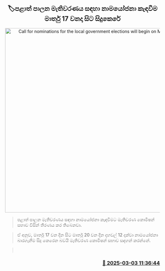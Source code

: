 <p align='center'><b><h2 align='center' title='Call for nominations for the local government elections will begin on March 17th.'>🏷පළාත් පාලන මැතිවරණය සඳහා නාමයෝජනා කැඳවීම මාර්තු 17 වනදා සිට සිදුකෙරේ</h2></b></p>
<p align='center'><img src='https://helakuru.sgp1.cdn.digitaloceanspaces.com/esana/images/lib/election-new-thumb.jpg' width='600' alt='Call for nominations for the local government elections will begin on March 17th.'></p>

> පළාත් පාලන මැතිවරණය සඳහා නාමයෝජනා කැඳවීමට මැතිවරණ කොමිෂන් සභාව විසින් තීරණය කර තිබෙනවා.

> ඒ අනුව, මාර්තු 17 වන දින සිට මාර්තු 20 වන දින දහවල් 12 දක්වා නාමයෝජනා බාරගැනීම සිදු කෙරෙන බවයි මැතිවරණ කොමිෂන් සභාව සඳහන් කරන්නේ.

>  



<h3 align='right'><a href='https://www.helakuru.lk/esana/p/107972/'>📅 2025-03-03 11:36:44</a></h3>
